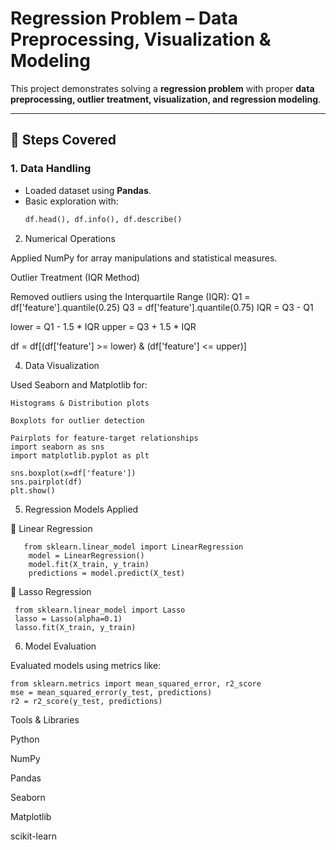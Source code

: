 # Regression Problem – Data Preprocessing, Visualization & Modeling  

This project demonstrates solving a **regression problem** with proper **data preprocessing, outlier treatment, visualization, and regression modeling**.  

---

## 🔹 Steps Covered  

### 1. Data Handling  
- Loaded dataset using **Pandas**.  
- Basic exploration with:  
  ```python
  df.head(), df.info(), df.describe()
2. Numerical Operations

Applied NumPy for array manipulations and statistical measures.

Outlier Treatment (IQR Method)

Removed outliers using the Interquartile Range (IQR):
Q1 = df['feature'].quantile(0.25)
Q3 = df['feature'].quantile(0.75)
IQR = Q3 - Q1

lower = Q1 - 1.5 * IQR
upper = Q3 + 1.5 * IQR

df = df[(df['feature'] >= lower) & (df['feature'] <= upper)]

4. Data Visualization

Used Seaborn and Matplotlib for:

    Histograms & Distribution plots
    
    Boxplots for outlier detection
    
    Pairplots for feature-target relationships
    import seaborn as sns
    import matplotlib.pyplot as plt
    
    sns.boxplot(x=df['feature'])
    sns.pairplot(df)
    plt.show()
5. Regression Models Applied
   
🔹 Linear Regression

       from sklearn.linear_model import LinearRegression   
        model = LinearRegression()
        model.fit(X_train, y_train)
        predictions = model.predict(X_test)
  🔹 Lasso Regression
  
     from sklearn.linear_model import Lasso
     lasso = Lasso(alpha=0.1)
     lasso.fit(X_train, y_train)
6. Model Evaluation

Evaluated models using metrics like:

    from sklearn.metrics import mean_squared_error, r2_score
    mse = mean_squared_error(y_test, predictions)
    r2 = r2_score(y_test, predictions)



Tools & Libraries

  Python
  
  NumPy
  
  Pandas
  
  Seaborn
  
  Matplotlib
  
  scikit-learn
